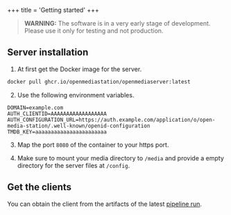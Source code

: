 +++
title = 'Getting started'
+++

> **WARNING:** The software is in a very early stage of development. Please use it only for testing and not production.

## Server installation

1. At first get the Docker image for the server.

```sh
docker pull ghcr.io/openmediastation/openmediaserver:latest
```

2. Use the following environment variables.

```env
DOMAIN=example.com
AUTH_CLIENTID=AAAAAAAAAAAAAAAAAA
AUTH_CONFIGURATION_URL=https://auth.example.com/application/o/open-media-station/.well-known/openid-configuration
TMDB_KEY=aaaaaaaaaaaaaaaaaaaaaaa
```

3. Map the port `8080` of the container to your https port.

4. Make sure to mount your media directory to `/media` and provide a empty directory for the server files at `/config`.

## Get the clients

You can obtain the client from the artifacts of the latest [pipeline run](https://github.com/OpenMediaStation/OpenMediaStation.FE.MovieTV/actions).
